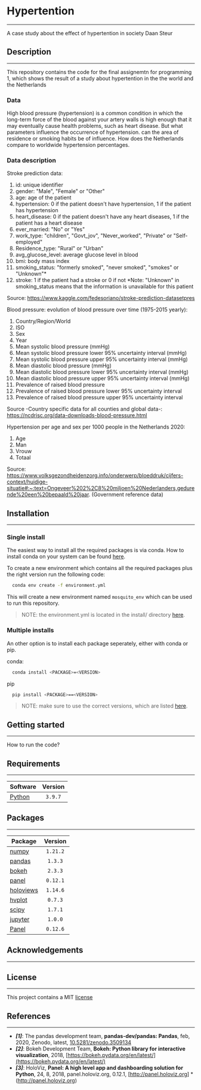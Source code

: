 # Hypertention
* * *
A case study about the effect of hypertention in society Daan Steur

## Description
* * *
This repository contains the code for the final assignemtn for programming 1, which shows the result of a study about hypertention in the the world and the Netherlands

### Data
High blood pressure (hypertension) is a common condition in which the long-term force of the blood against your artery walls is high enough that it may eventually cause health problems, such as heart disease. But what parameters influence the occurrence of hypertension. can the area of residence or smoking habits be of influence. How does the Netherlands compare to worldwide hypertension percentages. 


### Data description


Stroke prediction data:
1) id: unique identifier
2) gender: "Male", "Female" or "Other"
3) age: age of the patient
4) hypertension: 0 if the patient doesn't have hypertension, 1 if the patient has hypertension
5) heart_disease: 0 if the patient doesn't have any heart diseases, 1 if the patient has a heart disease
6) ever_married: "No" or "Yes"
7) work_type: "children", "Govt_jov", "Never_worked", "Private" or "Self-employed"
8) Residence_type: "Rural" or "Urban"
9) avg_glucose_level: average glucose level in blood
10) bmi: body mass index
11) smoking_status: "formerly smoked", "never smoked", "smokes" or "Unknown"*
12) stroke: 1 if the patient had a stroke or 0 if not
*Note: "Unknown" in smoking_status means that the information is unavailable for this patient

Source: https://www.kaggle.com/fedesoriano/stroke-prediction-datasetpres

Blood pressure: evolution of blood pressure over time (1975-2015 yearly):
1) Country/Region/World
2) ISO
3) Sex
4) Year
5) Mean systolic blood pressure (mmHg)
6) Mean systolic blood pressure lower 95% uncertainty interval (mmHg)
7) Mean systolic blood pressure upper 95% uncertainty interval (mmHg)
8) Mean diastolic blood pressure (mmHg)
9) Mean diastolic blood pressure lower 95% uncertainty interval (mmHg)
10) Mean diastolic blood pressure upper 95% uncertainty interval (mmHg)
11) Prevalence of raised blood pressure
12) Prevalence of raised blood pressure lower 95% uncertainty interval
13) Prevalence of raised blood pressure upper 95% uncertainty interval

Source -Country specific data for all counties and global data-: https://ncdrisc.org/data-downloads-blood-pressure.html

Hypertension per age and sex per 1000 people in the Netherlands 2020:
1) Age
2) Man
3) Vrouw
4) Totaal

Source: https://www.volksgezondheidenzorg.info/onderwerp/bloeddruk/cijfers-context/huidige-situatie#:~:text=Ongeveer%202%2C8%20miljoen%20Nederlanders,gedurende%20een%20bepaald%20jaar. (Government reference data)


## Installation
* * *

### Single install
The easiest way to install all the required packages is via conda. How to install conda on your system can be found [here](https://docs.anaconda.com/anaconda/install/index.html).

To create a new environment which contains all the required packages plus the right version run the following code:

```bash
  conda env create -f environment.yml
```

This will create a new environment named `mosquito_env` which can be used to run this repository.

> NOTE: the environment.yml is located in the install/ directory [here](install/environment.yml).

### Multiple installs
An other option is to install each package seperately, either with conda or pip.

conda:
```bash
  conda install <PACKAGE>=<VERSION>
```

pip
```bash
  pip install <PACKAGE>==<VERSION>
```

> NOTE: make sure to use the correct versions, which are listed [here](#packages).

## Getting started
* * *
How to run the code?


## Requirements
* * *
| Software                          | Version  |
| --------------------------------- | :------: |
| [Python](https://www.python.org/) | `3.9.7`  |    


## Packages
* * *
| Package                                | Version  |
| ---------------------------------------| :------: |
| [numpy](https://numpy.org/)            | `1.21.2` |
| [pandas](https://pandas.pydata.org/)   | `1.3.3`  |
| [bokeh](https://bokeh.org/)            | `2.3.3`  |
| [panel](https://panel.holoviz.org/)    | `0.12.1` |
| [holoviews](https://holoviews.org/)    | `1.14.6` |
| [hvplot](https://hvplot.holoviz.org/)  | `0.7.3`  |
| [scipy](https://scipy.org/)            | `1.7.1`  |
| [jupyter](https://jupyter.org/)        | `1.0.0`  |
| [Panel](http://https://panel.org/)     |`0.12.6`  |


## Acknowledgements
* * *



## License
* * * 
This project contains a MIT [license](./LICENSE.md)


## References
* * *

* ***[1]***: The pandas development team, **pandas-dev/pandas: Pandas**, feb, 2020, Zenodo, latest, [10.5281/zenodo.3509134](https://doi.org/10.5281/zenodo.3509134)
* ***[2]***: Bokeh Development Team, **Bokeh: Python library for interactive visualization**, 2018, [https://bokeh.pydata.org/en/latest/](https://bokeh.pydata.org/en/latest/)
* ***[3]***: HoloViz, **Panel: A high level app and dashboarding solution for Python**, 24, 8, 2018, panel.holoviz.org, 0.12.1, [http://panel.holoviz.org]
*(http://panel.holoviz.org) 

